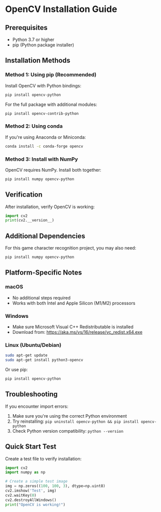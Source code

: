 # OpenCV Installation Guide

## Prerequisites
- Python 3.7 or higher
- pip (Python package installer)

## Installation Methods

### Method 1: Using pip (Recommended)

Install OpenCV with Python bindings:

```bash
pip install opencv-python
```

For the full package with additional modules:

```bash
pip install opencv-contrib-python
```

### Method 2: Using conda

If you're using Anaconda or Miniconda:

```bash
conda install -c conda-forge opencv
```

### Method 3: Install with NumPy

OpenCV requires NumPy. Install both together:

```bash
pip install numpy opencv-python
```

## Verification

After installation, verify OpenCV is working:

```python
import cv2
print(cv2.__version__)
```

## Additional Dependencies

For this game character recognition project, you may also need:

```bash
pip install numpy opencv-python
```

## Platform-Specific Notes

### macOS
- No additional steps required
- Works with both Intel and Apple Silicon (M1/M2) processors

### Windows
- Make sure Microsoft Visual C++ Redistributable is installed
- Download from: https://aka.ms/vs/16/release/vc_redist.x64.exe

### Linux (Ubuntu/Debian)
```bash
sudo apt-get update
sudo apt-get install python3-opencv
```

Or use pip:
```bash
pip install opencv-python
```

## Troubleshooting

If you encounter import errors:
1. Make sure you're using the correct Python environment
2. Try reinstalling: `pip uninstall opencv-python && pip install opencv-python`
3. Check Python version compatibility: `python --version`

## Quick Start Test

Create a test file to verify installation:

```python
import cv2
import numpy as np

# Create a simple test image
img = np.zeros((100, 100, 3), dtype=np.uint8)
cv2.imshow('Test', img)
cv2.waitKey(0)
cv2.destroyAllWindows()
print("OpenCV is working!")
```
